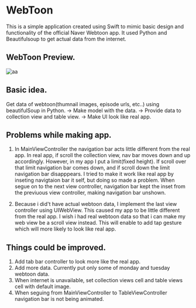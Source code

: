 # WebToon

This is a simple application created using Swift to mimic basic design and functionality of the official Naver Webtoon app. It used Python and Beautifulsoup to get actual data from the internet.



## WebToon Preview.

![aa](https://user-images.githubusercontent.com/48948578/111142095-a51c1800-85c7-11eb-9b25-de70c05887b2.gif)


## Basic idea.

Get data of webtoon(thumnail images, episode urls, etc..) using beautifulSoup in Python. ->
Make model with the data. ->
Provide data to collection view and table view. ->
Make UI look like real app.


## Problems while making app.

1. In MainViewController the navigation bar acts little different from the real app. In real app, if scroll the collection view, nav bar moves down and up accordingly. However, in my app I put a limit(fixed height). If scroll over that limit navigation bar comes down, and if scroll down the limit navigation bar disapppears. I tried to make it work like real app by inseting navigtaion bar it self, but doing so made a problem. When segue on to the next view controller, navigation bar kept the inset from the previuous view controller, making navigation bar unshown. 

2. Because i did't have actual webtoon data, I implement the last view controller using UIWebView. This caused my app to be little different from the real app. I wish i had real webtoon data so that i can make my web view be a scroll view instead. This will enable to add tap gesture which will more likely to look like real app.


## Things could be improved.

1. Add tab bar controller to look more like the real app.
2. Add more data. Currently put only some of monday and tuesday webtoon data.
3. When internet is unavailable, set collection views cell and table views cell with default image.
4. When seguing from MainViewController to TableViewController navigation bar is not being animated. 



